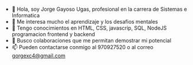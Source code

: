 - 👋 Hola, soy Jorge Gayoso Ugas, profesional en la carrera de Sistemas e Informatica
- 👀 Me interesa mucho el aprendizaje y los desafios mentales
- 🌱 Tengo conocimientos en HTML, CSS, javascrip, SQL, NodeJS programacion frontend y backend
- 💞️ Busco colaboraciones que me permitan demostrar mi potencial
- 📫 Pueden contactarse conmigo al 970927520 o al correo gorgexc4@gmail.com

<!---
✨✨ 
--->
